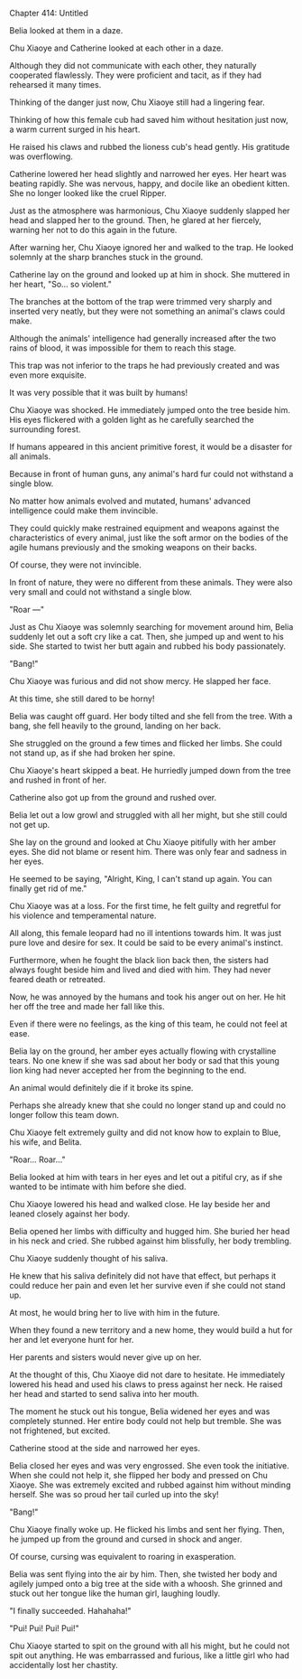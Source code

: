 Chapter 414: Untitled

Belia looked at them in a daze.

Chu Xiaoye and Catherine looked at each other in a daze.

Although they did not communicate with each other, they naturally cooperated flawlessly. They were proficient and tacit, as if they had rehearsed it many times.

Thinking of the danger just now, Chu Xiaoye still had a lingering fear.

Thinking of how this female cub had saved him without hesitation just now, a warm current surged in his heart.

He raised his claws and rubbed the lioness cub's head gently. His gratitude was overflowing.

Catherine lowered her head slightly and narrowed her eyes. Her heart was beating rapidly. She was nervous, happy, and docile like an obedient kitten. She no longer looked like the cruel Ripper.

Just as the atmosphere was harmonious, Chu Xiaoye suddenly slapped her head and slapped her to the ground. Then, he glared at her fiercely, warning her not to do this again in the future.

After warning her, Chu Xiaoye ignored her and walked to the trap. He looked solemnly at the sharp branches stuck in the ground.

Catherine lay on the ground and looked up at him in shock. She muttered in her heart, "So… so violent."

The branches at the bottom of the trap were trimmed very sharply and inserted very neatly, but they were not something an animal's claws could make.

Although the animals' intelligence had generally increased after the two rains of blood, it was impossible for them to reach this stage.

This trap was not inferior to the traps he had previously created and was even more exquisite.

It was very possible that it was built by humans\!

Chu Xiaoye was shocked. He immediately jumped onto the tree beside him. His eyes flickered with a golden light as he carefully searched the surrounding forest.

If humans appeared in this ancient primitive forest, it would be a disaster for all animals.

Because in front of human guns, any animal's hard fur could not withstand a single blow.

No matter how animals evolved and mutated, humans' advanced intelligence could make them invincible.

They could quickly make restrained equipment and weapons against the characteristics of every animal, just like the soft armor on the bodies of the agile humans previously and the smoking weapons on their backs.

Of course, they were not invincible.

In front of nature, they were no different from these animals. They were also very small and could not withstand a single blow.

"Roar —"

Just as Chu Xiaoye was solemnly searching for movement around him, Belia suddenly let out a soft cry like a cat. Then, she jumped up and went to his side. She started to twist her butt again and rubbed his body passionately.

"Bang\!"

Chu Xiaoye was furious and did not show mercy. He slapped her face.

At this time, she still dared to be horny\!

Belia was caught off guard. Her body tilted and she fell from the tree. With a bang, she fell heavily to the ground, landing on her back.

She struggled on the ground a few times and flicked her limbs. She could not stand up, as if she had broken her spine.

Chu Xiaoye's heart skipped a beat. He hurriedly jumped down from the tree and rushed in front of her.

Catherine also got up from the ground and rushed over.

Belia let out a low growl and struggled with all her might, but she still could not get up.

She lay on the ground and looked at Chu Xiaoye pitifully with her amber eyes. She did not blame or resent him. There was only fear and sadness in her eyes.

He seemed to be saying, "Alright, King, I can't stand up again. You can finally get rid of me."

Chu Xiaoye was at a loss. For the first time, he felt guilty and regretful for his violence and temperamental nature.

All along, this female leopard had no ill intentions towards him. It was just pure love and desire for sex. It could be said to be every animal's instinct.

Furthermore, when he fought the black lion back then, the sisters had always fought beside him and lived and died with him. They had never feared death or retreated.

Now, he was annoyed by the humans and took his anger out on her. He hit her off the tree and made her fall like this.

Even if there were no feelings, as the king of this team, he could not feel at ease.

Belia lay on the ground, her amber eyes actually flowing with crystalline tears. No one knew if she was sad about her body or sad that this young lion king had never accepted her from the beginning to the end.

An animal would definitely die if it broke its spine.

Perhaps she already knew that she could no longer stand up and could no longer follow this team down.

Chu Xiaoye felt extremely guilty and did not know how to explain to Blue, his wife, and Belita.

"Roar… Roar…"

Belia looked at him with tears in her eyes and let out a pitiful cry, as if she wanted to be intimate with him before she died.

Chu Xiaoye lowered his head and walked close. He lay beside her and leaned closely against her body.

Belia opened her limbs with difficulty and hugged him. She buried her head in his neck and cried. She rubbed against him blissfully, her body trembling.

Chu Xiaoye suddenly thought of his saliva.

He knew that his saliva definitely did not have that effect, but perhaps it could reduce her pain and even let her survive even if she could not stand up.

At most, he would bring her to live with him in the future.

When they found a new territory and a new home, they would build a hut for her and let everyone hunt for her.

Her parents and sisters would never give up on her.

At the thought of this, Chu Xiaoye did not dare to hesitate. He immediately lowered his head and used his claws to press against her neck. He raised her head and started to send saliva into her mouth.

The moment he stuck out his tongue, Belia widened her eyes and was completely stunned. Her entire body could not help but tremble. She was not frightened, but excited.

Catherine stood at the side and narrowed her eyes.

Belia closed her eyes and was very engrossed. She even took the initiative. When she could not help it, she flipped her body and pressed on Chu Xiaoye. She was extremely excited and rubbed against him without minding herself. She was so proud her tail curled up into the sky\!

"Bang\!"

Chu Xiaoye finally woke up. He flicked his limbs and sent her flying. Then, he jumped up from the ground and cursed in shock and anger.

Of course, cursing was equivalent to roaring in exasperation.

Belia was sent flying into the air by him. Then, she twisted her body and agilely jumped onto a big tree at the side with a whoosh. She grinned and stuck out her tongue like the human girl, laughing loudly.

"I finally succeeded. Hahahaha\!"

"Pui\! Pui\! Pui\! Pui\!"

Chu Xiaoye started to spit on the ground with all his might, but he could not spit out anything. He was embarrassed and furious, like a little girl who had accidentally lost her chastity.